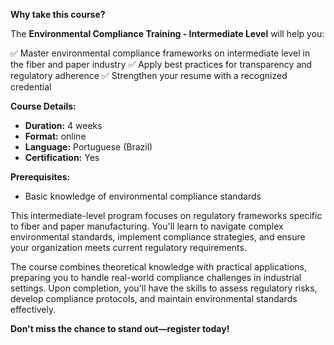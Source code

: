 **Why take this course?**

The **Environmental Compliance Training - Intermediate Level** will help you:

✅ Master environmental compliance frameworks on intermediate level in the fiber and paper industry
✅ Apply best practices for transparency and regulatory adherence
✅ Strengthen your resume with a recognized credential

**Course Details:**
- **Duration:** 4 weeks
- **Format:** online
- **Language:** Portuguese (Brazil)
- **Certification:** Yes

**Prerequisites:**
- Basic knowledge of environmental compliance standards

This intermediate-level program focuses on regulatory frameworks specific to fiber and paper manufacturing. You'll learn to navigate complex environmental standards, implement compliance strategies, and ensure your organization meets current regulatory requirements.

The course combines theoretical knowledge with practical applications, preparing you to handle real-world compliance challenges in industrial settings. Upon completion, you'll have the skills to assess regulatory risks, develop compliance protocols, and maintain environmental standards effectively.

**Don't miss the chance to stand out—register today!**